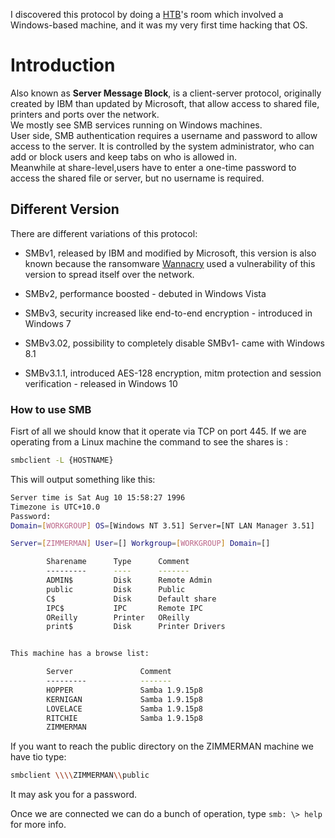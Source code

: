 I discovered this protocol by doing a [HTB](https://hackthebox.eu)'s room which involved a Windows-based machine, and it was my very first time hacking that OS.


# Introduction

Also known as **Server Message Block**, is a client-server protocol, originally created by IBM than updated by Microsoft, that allow access to shared file, printers and ports over the network. <br>
We mostly see SMB services running on Windows machines. <br>
User side, SMB authentication requires a username and password to allow access to the server. It is controlled by the system administrator, who can add or block users and keep tabs on who is allowed in. <br>
Meanwhile at share-level,users have to enter a one-time password to access the shared file or server, but no username is required.



## Different Version

There are different variations of this protocol:

- SMBv1, released by IBM and modified by Microsoft, this version is also known because the ransomware [Wannacry](https://en.wikipedia.org/wiki/WannaCry_ransomware_attack) used a vulnerability of this version to spread itself over the network.

- SMBv2, performance boosted - debuted in Windows Vista

- SMBv3, security increased like end-to-end encryption - introduced in Windows 7

- SMBv3.02, possibility to completely disable SMBv1- came with Windows 8.1

- SMBv3.1.1, introduced AES-128 encryption, mitm protection and session verification - released in Windows 10


### How to use SMB

Fisrt of all we should know that it operate via TCP on port 445. If we are operating from a Linux machine the command to see the shares is :

```bash
smbclient -L {HOSTNAME}
```
This will output something like this: 

```bash
Server time is Sat Aug 10 15:58:27 1996
Timezone is UTC+10.0
Password: 
Domain=[WORKGROUP] OS=[Windows NT 3.51] Server=[NT LAN Manager 3.51]

Server=[ZIMMERMAN] User=[] Workgroup=[WORKGROUP] Domain=[]

        Sharename      Type      Comment
        ---------      ----      -------
        ADMIN$         Disk      Remote Admin
        public         Disk      Public 
        C$             Disk      Default share
        IPC$           IPC       Remote IPC
        OReilly        Printer   OReilly
        print$         Disk      Printer Drivers


This machine has a browse list:

        Server               Comment
        ---------            -------
        HOPPER               Samba 1.9.15p8
        KERNIGAN             Samba 1.9.15p8
        LOVELACE             Samba 1.9.15p8
        RITCHIE              Samba 1.9.15p8
        ZIMMERMAN            

```

If you want to reach the public directory on the ZIMMERMAN machine we have tio type:

```bash
smbclient \\\\ZIMMERMAN\\public
```
It may ask you for a password. 

Once we are connected we can do a bunch of operation, type `smb: \> help` for more info.
